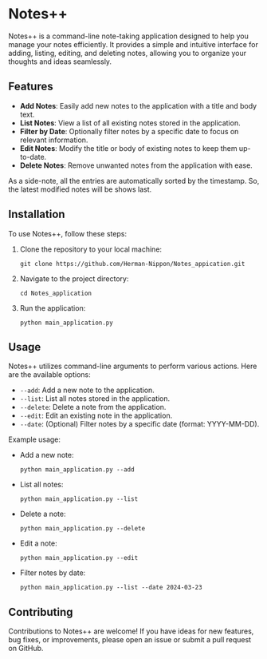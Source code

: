 # Notes++

Notes++ is a command-line note-taking application designed to help you manage your notes efficiently. It provides a simple and intuitive interface for adding, listing, editing, and deleting notes, allowing you to organize your thoughts and ideas seamlessly.

## Features

- **Add Notes**: Easily add new notes to the application with a title and body text.
- **List Notes**: View a list of all existing notes stored in the application.
- **Filter by Date**: Optionally filter notes by a specific date to focus on relevant information.
- **Edit Notes**: Modify the title or body of existing notes to keep them up-to-date.
- **Delete Notes**: Remove unwanted notes from the application with ease.

As a side-note, all the entries are automatically sorted by the timestamp. So, the latest modified notes will be shows last. 

## Installation

To use Notes++, follow these steps:

1. Clone the repository to your local machine:

   ```
   git clone https://github.com/Herman-Nippon/Notes_appication.git
   ```

2. Navigate to the project directory:

   ```
   cd Notes_application
   ```

3. Run the application:

   ```
   python main_application.py
   ```

## Usage

Notes++ utilizes command-line arguments to perform various actions. Here are the available options:

- `--add`: Add a new note to the application.
- `--list`: List all notes stored in the application.
- `--delete`: Delete a note from the application.
- `--edit`: Edit an existing note in the application.
- `--date`: (Optional) Filter notes by a specific date (format: YYYY-MM-DD).

Example usage:

- Add a new note:

  ```
  python main_application.py --add
  ```

- List all notes:

  ```
  python main_application.py --list
  ```

- Delete a note:

  ```
  python main_application.py --delete
  ```

- Edit a note:

  ```
  python main_application.py --edit
  ```

- Filter notes by date:

  ```
  python main_application.py --list --date 2024-03-23
  ```

## Contributing

Contributions to Notes++ are welcome! If you have ideas for new features, bug fixes, or improvements, please open an issue or submit a pull request on GitHub.

